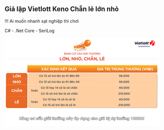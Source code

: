 ## Giả lập Vietlott Keno Chẵn lẻ lớn nhỏ

!!! Ai muốn nhanh sạt nghiệp thì chơi

C# - .Net Core - SeriLog


<img src="https://raw.githubusercontent.com/minhhungit/Gia_Lap_Vietlott_Keno_Chan_Le_Lon_Nho/master/assets/images/co-cau-giai-thuong.png" />